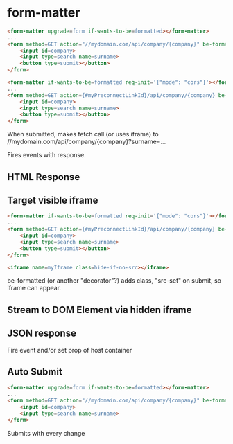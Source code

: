 # form-matter

```html
<form-matter upgrade=form if-wants-to-be=formatted></form-matter>
...
<form method=GET action="//mydomain.com/api/company/{company}" be-formatted>
    <input id=company>
    <input type=search name=surname>
    <button type=submit></button>
</form>

```

```html
<form-matter if-wants-to-be=formatted req-init='{"mode": "cors"}'></form-matter>
...
<form method=GET action={#myPreconnectLinkId}/api/company/{company} be-formatted>
    <input id=company>
    <input type=search name=surname>
    <button type=submit></button>
</form>
```

When submitted, makes fetch call (or uses iframe) to //mydomain.com/api/company/{company}?surname=...

Fires events with response.

## HTML Response



## Target visible iframe

```html
<form-matter if-wants-to-be=formatted req-init='{"mode": "cors"}'></form-matter>
...
<form method=GET action={#myPreconnectLinkId}/api/company/{company} be-formatted target=myIframe>
    <input id=company>
    <input type=search name=surname>
    <button type=submit></button>
</form>

<iframe name=myIframe class=hide-if-no-src></iframe>
```

be-formatted (or another "decorator"?) adds class, "src-set" on submit, so iframe can appear.


## Stream to DOM Element via hidden iframe

## JSON response

Fire event and/or set prop of host container

## Auto Submit

```html
<form-matter upgrade=form if-wants-to-be=formatted></form-matter>
...
<form method=GET action="//mydomain.com/api/company/{company}" be-formatted='{"autosubmit":true}'>
    <input id=company>
    <input type=search name=surname>
</form>

```

Submits with every change